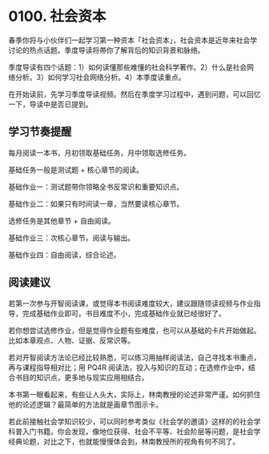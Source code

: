 # 0100. 社会资本

春季你将与小伙伴们一起学习第一种资本「社会资本」，社会资本是近年来社会学讨论的热点话题。季度导读将帯你了解背后的知识背景和脉络。

季度导读有四个话题：1）如何读懂那些难懂的社会科学著作。2）什么是社会网络分析。3）如何学习社会网络分析。4）本季度读重点。

在开始读前，先学习季度导读视频。然后在季度学习过程中，遇到问题，可以回忆一下，导读中是否已提到。

## 学习节奏提醒

每月阅读一本书，月初领取基础任务，月中领取选修任务。

基础任务一般是测试题 + 核心章节的阅读。

基础作业ー：测试题带你领略全书反常识和重要知识点。

基础作业二：如果只有时间读一章，当然要读核心章节。

选修任务是其他章节 + 自由阅读。

基础作业三：次核心章节，阅读与输出。

基础作业四：自由阅读，综合论述。

## 阅读建议

若第一次参与开智阅读课，或觉得本书阅读难度较大，建议跟随领读视频与作业指导，完成基础作业即可。书目难度不小，完成基础作业就已经很好了。

若你想尝试选修作业，但是觉得作业题有些难度，也可以从基础的卡片开始做起。比如本章观点、人物、证据、反常识等。

若对开智阅读方法论已经比较熟悉，可以练习用抽样阅读法，自己寻找本书重点，再与课程指导相对比；用 PQ4R 阅读法，投入与知识的互动；在选修作业中，结合书目的知识点，更多地与现实应用相结合。

本书第一眼看起来，有些让人头大，实际上，林南教授的论述非常严谨。如何抓住他的论述逻辑？最简单的方法就是画章节图示卡。

若此前接触社会学知识较少，可以同时参考类似《社会学的邀请》这样的的社会学科普入门书籍。你会发现，像地位获得、社会不平等、社会阶层等问题，是社会学经典论题，对比之下，也就能慢慢体会到，林南教授所的视角有何不同了。